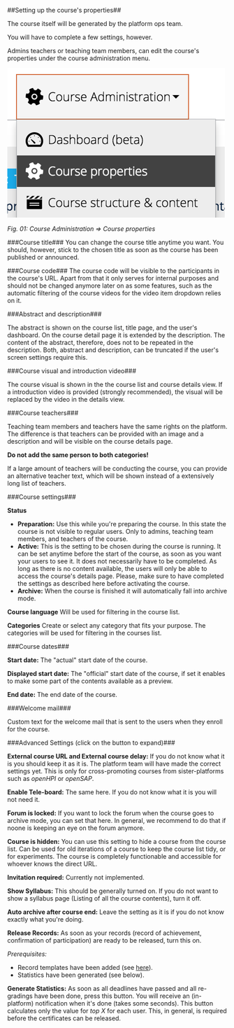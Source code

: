 ##Setting up the course's properties##

The course itself will be generated by the platform ops team.

You will have to complete a few settings, however.

Admins teachers or teaching team members, can edit the course's properties under the course administration menu.


![course properties](img/04a/properties_menu.png)

*Fig. 01: Course Administration => Course properties*

###Course title###
You can change the course title anytime you want. You should, however, stick to the chosen title as soon as the course has been published or announced.

###Course code###
The course code will be visible to the participants in the course's URL.
Apart from that it only serves for internal purposes and should not be changed anymore later on as some features, such as the automatic filtering of the course videos for the video item dropdown relies on it.

###Abstract and description###

The abstract is shown on the course list, title page, and the user's dashboard.
On the course detail page it is extended by the description. The content of the abstract, therefore, does not to be repeated in the description. Both, abstract and description, can be truncated if the user's screen settings require this.

###Course visual and introduction video###

The course visual is shown in the the course list and course details view.
If a introduction video is provided (strongly recommended), the visual will be replaced by the video in the details view.

###Course teachers###

Teaching team members and teachers have the same rights on the platform. The difference is that teachers can be provided with an image and a description and will be visible on the course details page.

**Do not add the same person to both categories!**

If a large amount of teachers will be conducting the course, you can provide an alternative teacher text, which will be shown instead of a extensively long list of teachers.

###Course settings###

**Status**

- **Preparation:** Use this while you're preparing the course. In this state the course is not visible to regular users. Only to admins, teaching team members, and teachers of the course.
- **Active:** This is the setting to be chosen during the course is running. It can be set anytime before the start of the course, as soon as you want your users to see it. It does not necessarily have to be completed. As long as there is no content available, the users will only be able to access the course's details page. Please, make sure to have completed the settings as described here before activating the course.
- **Archive:** When the course is finished it will automatically fall into archive mode. 

**Course language**
Will be used for filtering in the course list.

**Categories**
Create or select any category that fits your purpose. The categories will be used for filtering in the courses list.

###Course dates###

**Start date:** The "actual" start date of the course.

**Displayed start date:** The "official" start date of the course, if set it enables to make some part of the contents available as a preview.

**End date:** The end date of the course.


###Welcome mail###

Custom text for the welcome mail that is sent to the users when they enroll for the course.

###Advanced Settings (click on the button to expand)###

**External course URL and External course delay:** If you do not know what it is you should keep it as it is. The platform team will have made the correct settings yet. This is only for cross-promoting courses from sister-platforms such as *openHPI* or *openSAP*.

**Enable Tele-board:** The same here. If you do not know what it is you will not need it.


**Forum is locked:** If you want to lock the forum when the course goes to archive mode, you can set that here. In general, we recommend to do that if noone is keeping an eye on the forum anymore.

**Course is hidden:** You can use this setting to hide a course from the course list. Can be used for old iterations of a course to keep the course list tidy, or for experiments. The course is completely functionable and accessible for whoever knows the direct URL.

**Invitation required:** Currently not implemented.

**Show Syllabus:** This should be generally turned on. If you do not want to show a syllabus page (Listing of all the course contents), turn it off.

**Auto archive after course end:** Leave the setting as it is if you do not know exactly what you're doing.

**Release Records:** As soon as your records (record of achievement, confirmation of participation) are ready to be released, turn this on.

*Prerequisites:*

- Record templates have been added (see [here](todo://link)).
- Statistics have been generated (see below).

**Generate Statistics:** As soon as all deadlines have passed and all re-gradings have been done, press this button. You will receive an (in-platform) notification when it's done (takes some seconds). This button calculates only the value for *top X* for each user. This, in general, is required before the certificates can be released.









